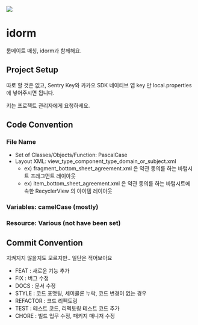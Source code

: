 <img src="https://github.com/idorm/idorm-android/assets/103296628/10df1a49-6cff-4253-b908-6c536409d373)"></img>

# idorm
룸메이트 매칭, idorm과 함께해요.

## Project Setup
따로 할 것은 없고, Sentry Key와 카카오 SDK 네이티브 앱 key 만 local.properties 에 넣어주시면 됩니다. 

키는 프로젝트 관리자에게 요청하세요.

## Code Convention
### File Name
- Set of Classes/Objects/Function: PascalCase
- Layout XML: view_type_component_type_domain_or_subject.xml
    - ex) fragment_bottom_sheet_agreement.xml 은 약관 동의를 하는 바텀시트 프래그먼트 레이아웃
    - ex) item_bottom_sheet_agreement.xml 은 약관 동의를 하는 바텀시트에 속한 RecyclerView 의 아이템 레이아웃
### Variables: camelCase (mostly)
### Resource: Various (not have been set)

## Commit Convention
지켜지지 않을지도 모르지만.. 일단은 적어보아요
- FEAT : 새로운 기능 추가
- FIX : 버그 수정
- DOCS : 문서 수정
- STYLE : 코드 포맷팅, 세미콜론 누락, 코드 변경이 없는 경우
- REFACTOR : 코드 리펙토링
- TEST : 테스트 코드, 리펙토링 테스트 코드 추가
- CHORE : 빌드 업무 수정, 패키지 매니저 수정
